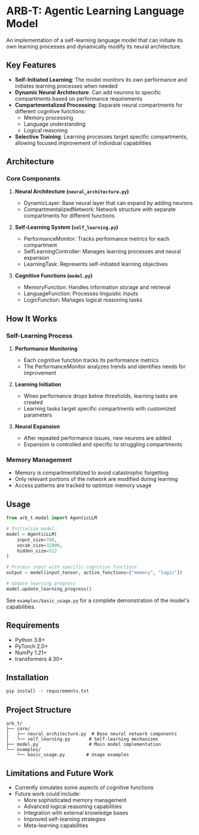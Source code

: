 # ARB-T: Agentic Learning Language Model

An implementation of a self-learning language model that can initiate its own learning processes and dynamically modify its neural architecture.

## Key Features

- **Self-Initiated Learning**: The model monitors its own performance and initiates learning processes when needed
- **Dynamic Neural Architecture**: Can add neurons to specific compartments based on performance requirements
- **Compartmentalized Processing**: Separate neural compartments for different cognitive functions:
  - Memory processing
  - Language understanding
  - Logical reasoning
- **Selective Training**: Learning processes target specific compartments, allowing focused improvement of individual capabilities

## Architecture

### Core Components

1. **Neural Architecture (`neural_architecture.py`)**
   - DynamicLayer: Base neural layer that can expand by adding neurons
   - CompartmentalizedNetwork: Network structure with separate compartments for different functions

2. **Self-Learning System (`self_learning.py`)**
   - PerformanceMonitor: Tracks performance metrics for each compartment
   - SelfLearningController: Manages learning processes and neural expansion
   - LearningTask: Represents self-initiated learning objectives

3. **Cognitive Functions (`model.py`)**
   - MemoryFunction: Handles information storage and retrieval
   - LanguageFunction: Processes linguistic inputs
   - LogicFunction: Manages logical reasoning tasks

## How It Works

### Self-Learning Process

1. **Performance Monitoring**
   - Each cognitive function tracks its performance metrics
   - The PerformanceMonitor analyzes trends and identifies needs for improvement

2. **Learning Initiation**
   - When performance drops below thresholds, learning tasks are created
   - Learning tasks target specific compartments with customized parameters

3. **Neural Expansion**
   - After repeated performance issues, new neurons are added
   - Expansion is controlled and specific to struggling compartments

### Memory Management

- Memory is compartmentalized to avoid catastrophic forgetting
- Only relevant portions of the network are modified during learning
- Access patterns are tracked to optimize memory usage

## Usage

```python
from arb_t.model import AgenticLLM

# Initialize model
model = AgenticLLM(
    input_size=768,
    vocab_size=32000,
    hidden_size=512
)

# Process input with specific cognitive functions
output = model(input_tensor, active_functions=["memory", "logic"])

# Update learning progress
model.update_learning_progress()
```

See `examples/basic_usage.py` for a complete demonstration of the model's capabilities.

## Requirements

- Python 3.8+
- PyTorch 2.0+
- NumPy 1.21+
- transformers 4.30+

## Installation

```bash
pip install -r requirements.txt
```

## Project Structure

```
arb_t/
├── core/
│   ├── neural_architecture.py  # Base neural network components
│   └── self_learning.py       # Self-learning mechanisms
├── model.py                   # Main model implementation
└── examples/
    └── basic_usage.py        # Usage examples
```

## Limitations and Future Work

- Currently simulates some aspects of cognitive functions
- Future work could include:
  - More sophisticated memory management
  - Advanced logical reasoning capabilities
  - Integration with external knowledge bases
  - Improved self-learning strategies
  - Meta-learning capabilities
